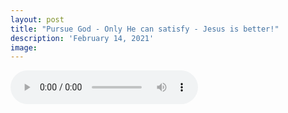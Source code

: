 ```yaml
---
layout: post
title: "Pursue God - Only He can satisfy - Jesus is better!"
description: 'February 14, 2021'
image:
---
```


<audio controls preload="metadata">
  <source src="https://docs.google.com/uc?export=open&id=1pfubKhzEHrWdmsVMP58wcblayjgZxCqa" type="audio/mp3">
Your browser does not support the audio element.
</audio>
